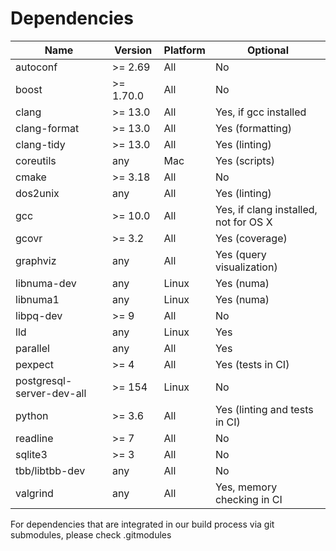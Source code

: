 # Dependencies

| Name                      | Version          | Platform |                              Optional |
| ------------------------- | ---------------- | -------- | ------------------------------------- |
| autoconf                  | >= 2.69          |    All   |                                    No |
| boost                     | >= 1.70.0        |    All   |                                    No |
| clang                     | >= 13.0          |    All   |                 Yes, if gcc installed |
| clang-format              | >= 13.0          |    All   |                      Yes (formatting) |
| clang-tidy                | >= 13.0          |    All   |                         Yes (linting) |
| coreutils                 | any              |    Mac   |                         Yes (scripts) |
| cmake                     | >= 3.18          |    All   |                                    No |
| dos2unix                  | any              |    All   |                         Yes (linting) |
| gcc                       | >= 10.0          |    All   | Yes, if clang installed, not for OS X |
| gcovr                     | >= 3.2           |    All   |                        Yes (coverage) |
| graphviz                  | any              |    All   |             Yes (query visualization) |
| libnuma-dev               | any              |    Linux |                            Yes (numa) |
| libnuma1                  | any              |    Linux |                            Yes (numa) |
| libpq-dev                 | >= 9             |    All   |                                    No |
| lld                       | any              |    Linux |                                   Yes |
| parallel                  | any              |    All   |                                   Yes |
| pexpect                   | >= 4             |    All   |                     Yes (tests in CI) |
| postgresql-server-dev-all | >= 154           |    Linux |                                    No |
| python                    | >= 3.6           |    All   |         Yes (linting and tests in CI) |
| readline                  | >= 7             |    All   |                                    No |
| sqlite3                   | >= 3             |    All   |                                    No |
| tbb/libtbb-dev            | any              |    All   |                                    No |
| valgrind                  | any              |    All   |            Yes, memory checking in CI |


For dependencies that are integrated in our build process via git submodules, please check .gitmodules
